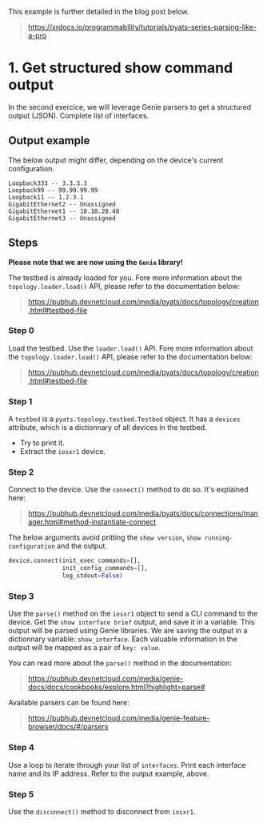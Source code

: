 This example is further detailed in the blog post below.

> https://xrdocs.io/programmability/tutorials/pyats-series-parsing-like-a-pro

# 1. Get structured show command output

In the second exercice, we will leverage Genie parsers to get a structured output (JSON). Complete list of interfaces.

## Output example

The below output might differ, depending on the device's current configuration.

```
Loopback333 -- 3.3.3.3
Loopback99 -- 99.99.99.99
Loopback11 -- 1.2.3.1
GigabitEthernet2 -- Unassigned
GigabitEthernet1 -- 10.10.20.48
GigabitEthernet3 -- Unassigned
```

## Steps

**Please note that we are now using the `Genie` library!**

The testbed is already loaded for you. Fore more information about the `topology.loader.load()` API, please refer to the documentation below:

> https://pubhub.devnetcloud.com/media/pyats/docs/topology/creation.html#testbed-file

### Step 0

Load the testbed. Use the `loader.load()` API. Fore more information about the `topology.loader.load()` API, please refer to the documentation below:

> https://pubhub.devnetcloud.com/media/pyats/docs/topology/creation.html#testbed-file

### Step 1

A `testbed` is a `pyats.topology.testbed.Testbed` object. It has a `devices` attribute, which is a dictionnary of all devices in the testbed. 
* Try to print it.
* Extract the `iosxr1` device. 

### Step 2

Connect to the device. Use the `connect()` method to do so. It's explained here:

> https://pubhub.devnetcloud.com/media/pyats/docs/connections/manager.html#method-instantiate-connect

The below arguments avoid pritting the `show version`, `show running-configuration` and the output.

```python
device.connect(init_exec_commands=[],
               init_config_commands=[],
               log_stdout=False)
```

### Step 3

Use the `parse()` method on the `iosxr1` object to send a CLI command to the device. Get the `show interface brief` output, and save it in a variable. This output will be parsed using Genie libraries. We are saving the output in a dictionnary variable: `show_interface`. Each valuable information in the output will be mapped as a pair of `key: value`.

You can read more about the `parse()` method in the documentation:

> https://pubhub.devnetcloud.com/media/genie-docs/docs/cookbooks/explore.html?highlight=parse#

Available parsers can be found here:

> https://pubhub.devnetcloud.com/media/genie-feature-browser/docs/#/parsers

### Step 4

Use a loop to iterate through your list of `interfaces`. Print each interface name and its IP address. Refer to the output example, above.

### Step 5

Use the `disconnect()` method to disconnect from `iosxr1`.